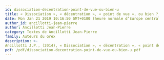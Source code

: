 ```yaml
---
id: dissociation-decentration-point-de-vue-ou-bien-u
title: « Dissociation », « décentration », « point de vue », ou bien ? Une contribution à la discussion
date: Mon Jan 21 2019 10:16:50 GMT+0100 (heure normale d’Europe centrale)
author_id: ancillotti-jean-pierre
author: Ancillotti Jean-Pierre
category: Textes de Ancillotti Jean-Pierre
family: Auteurs du Grex
description: >-
Ancillotti J.P., (2014), « Dissociation », « décentration », « point de vue », ou bien ? Une contribution à la discussion, Expliciter n° 103, p. 14-22 
pdf: /pdf/dissociation-decentration-point-de-vue-ou-bien-u.pdf
---
```

